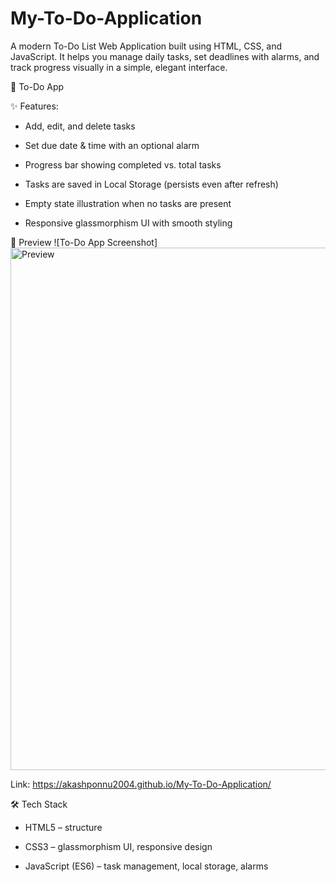 # My-To-Do-Application
A modern To-Do List Web Application built using HTML, CSS, and JavaScript. It helps you manage daily tasks, set deadlines with alarms, and track progress visually in a simple, elegant interface.

🌟 To-Do App

✨ Features:

-  Add, edit, and delete tasks

-  Set due date & time with an optional alarm

-  Progress bar showing completed vs. total tasks

-  Tasks are saved in Local Storage (persists even after refresh)

-  Empty state illustration when no tasks are present

-  Responsive glassmorphism UI with smooth styling

📸 Preview
   ![To-Do App Screenshot]
   <img width="1886" height="836" alt="Preview" src="https://github.com/user-attachments/assets/1fb79dae-e89a-433d-b0ad-dd69ba674ecf" />

Link: https://akashponnu2004.github.io/My-To-Do-Application/

🛠️ Tech Stack

- HTML5 – structure

- CSS3 – glassmorphism UI, responsive design

- JavaScript (ES6) – task management,    local storage, alarms
